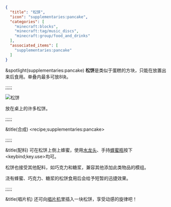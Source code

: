 ```json
{
  "title": "松饼",
  "icon": "supplementaries:pancake",
  "categories": [
    "minecraft:blocks",
    "minecraft:tag/music_discs",
    "minecraft:group/food_and_drinks"
  ],
  "associated_items": [
    "supplementaries:pancake"
  ]
}
```

&spotlight(supplementaries:pancake)
**松饼**是类似于蛋糕的方块，只能在放置出来后食用。单叠内最多可放8块。

;;;;;

![松饼](supplementaries:textures/gui/image/pancakes.png,fit)

放在桌上的许多松饼。

;;;;;

&title(合成)
<recipe;supplementaries:pancake>

;;;;;

&title(配料)
可在松饼上倒上蜂蜜，使用[水龙头](^supplementaries:faucet)、手持[蜂蜜瓶](^minecraft:honey_bottle)按下<keybind;key.use>均可。

松饼也接受其他配料，如巧克力和糖浆，兼容其他添加此类物品的模组。


浇有蜂蜜、巧克力、糖浆的松饼食用后会给予短暂的迅捷效果。

;;;;;

&title(唱片机)
还可向[唱片机](^minecraft:jukebox)里插入一块松饼，享受动感的旋律吧！
